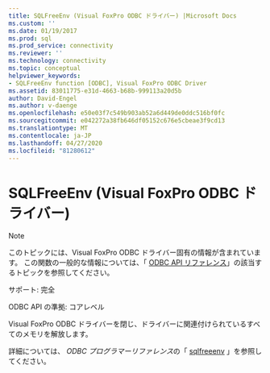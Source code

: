 ```yaml
---
title: SQLFreeEnv (Visual FoxPro ODBC ドライバー) |Microsoft Docs
ms.custom: ''
ms.date: 01/19/2017
ms.prod: sql
ms.prod_service: connectivity
ms.reviewer: ''
ms.technology: connectivity
ms.topic: conceptual
helpviewer_keywords:
- SQLFreeEnv function [ODBC], Visual FoxPro ODBC Driver
ms.assetid: 83011775-e31d-4663-b68b-999113a20d5b
author: David-Engel
ms.author: v-daenge
ms.openlocfilehash: e50e03f7c549b903ab52a6d449de0ddc516bf0fc
ms.sourcegitcommit: e042272a38fb646df05152c676e5cbeae3f9cd13
ms.translationtype: MT
ms.contentlocale: ja-JP
ms.lasthandoff: 04/27/2020
ms.locfileid: "81280612"
---
```

# <a name="sqlfreeenv-visual-foxpro-odbc-driver"></a>SQLFreeEnv (Visual FoxPro ODBC ドライバー)
> [!NOTE]  
>  このトピックには、Visual FoxPro ODBC ドライバー固有の情報が含まれています。 この関数の一般的な情報については、「 [ODBC API リファレンス](../../odbc/reference/syntax/odbc-api-reference.md)」の該当するトピックを参照してください。  
  
 サポート: 完全  
  
 ODBC API の準拠: コアレベル  
  
 Visual FoxPro ODBC ドライバーを閉じ、ドライバーに関連付けられているすべてのメモリを解放します。  
  
 詳細については、 *ODBC プログラマーリファレンス*の「 [sqlfreeenv](../../odbc/reference/syntax/sqlfreeenv-function.md) 」を参照してください。
